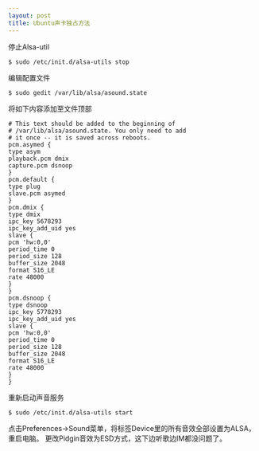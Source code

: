 ```yaml
---
layout: post
title: Ubuntu声卡独占方法
---
```


停止Alsa-util
<pre><code>$ sudo /etc/init.d/alsa-utils stop</code></pre>
编辑配置文件
<pre><code>$ sudo gedit /var/lib/alsa/asound.state </code></pre>
将如下内容添加至文件顶部
<pre><code># This text should be added to the beginning of
# /var/lib/alsa/asound.state. You only need to add
# it once -- it is saved across reboots.
pcm.asymed {
type asym
playback.pcm dmix
capture.pcm dsnoop
}
pcm.default {
type plug
slave.pcm asymed
}
pcm.dmix {
type dmix
ipc_key 5678293
ipc_key_add_uid yes
slave {
pcm 'hw:0,0'
period_time 0
period_size 128
buffer_size 2048
format S16_LE
rate 48000
}
}
pcm.dsnoop {
type dsnoop
ipc_key 5778293
ipc_key_add_uid yes
slave {
pcm 'hw:0,0'
period_time 0
period_size 128
buffer_size 2048
format S16_LE
rate 48000
}
}</code></pre>
重新启动声音服务
<pre><code>$ sudo /etc/init.d/alsa-utils start</code></pre>
点击Preferences->Sound菜单，将标签Device里的所有音效全部设置为ALSA，重启电脑。
更改Pidgin音效为ESD方式，这下边听歌边IM都没问题了。
